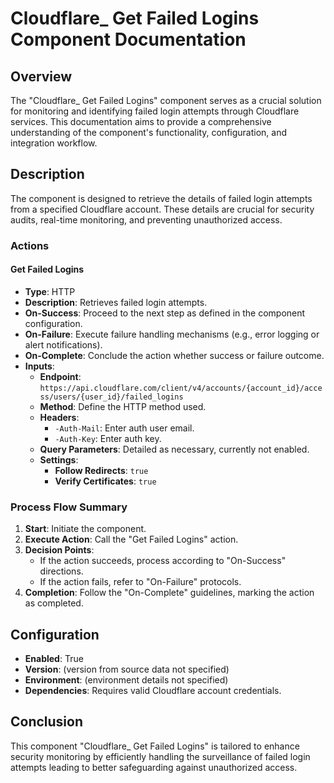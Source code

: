 # Cloudflare_ Get Failed Logins Component Documentation

## Overview

The "Cloudflare_ Get Failed Logins" component serves as a crucial solution for monitoring and identifying failed login attempts through Cloudflare services. This documentation aims to provide a comprehensive understanding of the component's functionality, configuration, and integration workflow.

## Description

The component is designed to retrieve the details of failed login attempts from a specified Cloudflare account. These details are crucial for security audits, real-time monitoring, and preventing unauthorized access.

### Actions

#### Get Failed Logins
- **Type**: HTTP
- **Description**: Retrieves failed login attempts.
- **On-Success**: Proceed to the next step as defined in the component configuration.
- **On-Failure**: Execute failure handling mechanisms (e.g., error logging or alert notifications).
- **On-Complete**: Conclude the action whether success or failure outcome.
- **Inputs**:
  - **Endpoint**: `https://api.cloudflare.com/client/v4/accounts/{account_id}/access/users/{user_id}/failed_logins`
  - **Method**: Define the HTTP method used.
  - **Headers**:
    - `-Auth-Mail`: Enter auth user email.
    - `-Auth-Key`: Enter auth key.
  - **Query Parameters**: Detailed as necessary, currently not enabled.
  - **Settings**:
    - **Follow Redirects**: `true`
    - **Verify Certificates**: `true`

### Process Flow Summary

1. **Start**: Initiate the component.
2. **Execute Action**: Call the "Get Failed Logins" action.
3. **Decision Points**: 
   - If the action succeeds, process according to "On-Success" directions.
   - If the action fails, refer to "On-Failure" protocols.
4. **Completion**: Follow the "On-Complete" guidelines, marking the action as completed.

## Configuration

- **Enabled**: True
- **Version**: (version from source data not specified)
- **Environment**: (environment details not specified)
- **Dependencies**: Requires valid Cloudflare account credentials.

## Conclusion

This component "Cloudflare_ Get Failed Logins" is tailored to enhance security monitoring by efficiently handling the surveillance of failed login attempts leading to better safeguarding against unauthorized access.
